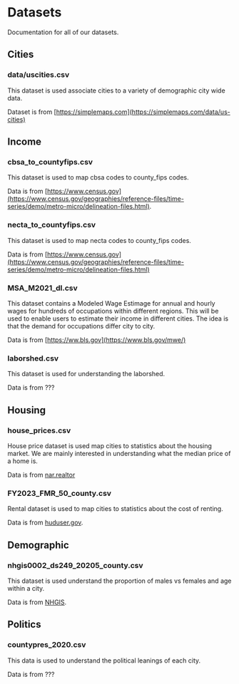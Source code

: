 # Datasets

Documentation for all of our datasets.


## Cities

### data/uscities.csv

This dataset is used associate cities to a variety of demographic city wide data.

Dataset is from [https://simplemaps.com](https://simplemaps.com/data/us-cities)


## Income

### cbsa_to_countyfips.csv

This dataset is used to map cbsa codes to county_fips codes.

Data is from [https://www.census.gov](https://www.census.gov/geographies/reference-files/time-series/demo/metro-micro/delineation-files.html).



### necta_to_countyfips.csv

This dataset is used to map necta codes to county_fips codes. 

Data is from [https://www.census.gov](https://www.census.gov/geographies/reference-files/time-series/demo/metro-micro/delineation-files.html)


### MSA_M2021_dl.csv
This dataset contains a Modeled Wage Estimage for annual and hourly wages for hundreds 
of occupations within different regions. This will be used to enable users to estimate
their income in different cities. The idea is that the demand for occupations differ 
city to city. 


Data is from [https://ww.bls.gov](https://www.bls.gov/mwe/)


### laborshed.csv

This dataset is used for understanding the laborshed. 

Data is from ???


## Housing

### house_prices.csv
House price dataset is used map cities to statistics about the housing market. We are
mainly interested in understanding what the median price of a home is.

Data is from [nar.realtor](https://www.nar.realtor/research-and-statistics/housing-statistics/county-median-home-prices-and-monthly-mortgage-payment)

### FY2023_FMR_50_county.csv

Rental dataset is used to map cities to statistics about the cost of renting.

Data is from [huduser.gov](https://www.huduser.gov/portal/datasets/50per.html).

## Demographic

### nhgis0002_ds249_20205_county.csv

This dataset is used understand the proportion of males vs females and age within a
city.

Data is from [NHGIS](https://www.nhgis.org/).

## Politics

### countypres_2020.csv

This data is used to understand the political leanings of each city. 

Data is from ???



